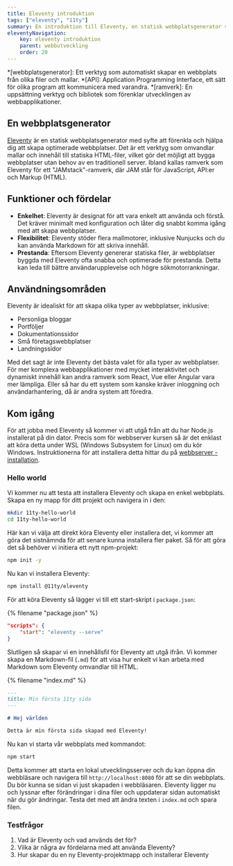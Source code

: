 ```yaml
---
title: Eleventy introduktion
tags: ["eleventy", "11ty"]
summary: En introduktion till Eleventy, en statisk webbplatsgenerator som hjälper dig att skapa snabba och optimerade webbplatser med enkelhet och flexibilitet.
eleventyNavigation:
    key: eleventy introduktion
    parent: webbutveckling
    order: 20
---
```


*[webbplatsgenerator]: Ett verktyg som automatiskt skapar en webbplats från olika filer och mallar.
*[API]: Application Programming Interface, ett sätt för olika program att kommunicera med varandra.
*[ramverk]: En uppsättning verktyg och bibliotek som förenklar utvecklingen av webbapplikationer.

## En webbplatsgenerator

[Eleventy](https://www.11ty.dev/) är en statisk webbplatsgenerator med syfte att förenkla och hjälpa dig att skapa optimerade webbplatser. Det är ett verktyg som omvandlar mallar och innehåll till statiska HTML-filer, vilket gör det möjligt att bygga webbplatser utan behov av en traditionell server.
Ibland kallas ramverk som Eleventy för ett "JAMstack"-ramverk, där JAM står för JavaScript, API:er och Markup (HTML).

## Funktioner och fördelar

- **Enkelhet**: Eleventy är designat för att vara enkelt att använda och förstå. Det kräver minimalt med konfiguration och låter dig snabbt komma igång med att skapa webbplatser.
- **Flexibilitet**: Eleventy stöder flera mallmotorer, inklusive Nunjucks och du kan använda Markdown för att skriva innehåll.
- **Prestanda**: Eftersom Eleventy genererar statiska filer, är webbplatser byggda med Eleventy ofta snabba och optimerade för prestanda. Detta kan leda till bättre användarupplevelse och högre sökmotorrankningar.

## Användningsområden

Eleventy är idealiskt för att skapa olika typer av webbplatser, inklusive:

- Personliga bloggar
- Portföljer
- Dokumentationssidor
- Små företagswebbplatser
- Landningssidor

Med det sagt är inte Eleventy det bästa valet för alla typer av webbplatser. För mer komplexa webbapplikationer med mycket interaktivitet och dynamiskt innehåll kan andra ramverk som React, Vue eller Angular vara mer lämpliga. Eller så har du ett system som kanske kräver inloggning och användarhantering, då är andra system att föredra.

## Kom igång

För att jobba med Eleventy så kommer vi att utgå från att du har Node.js installerat på din dator. Precis som för webbserver kursen så är det enklast att köra detta under WSL (Windows Subsystem for Linux) om du kör Windows.
Instruktionerna för att installera detta hittar du på [webbserver - installation](/webbserver/installation).

### Hello world

Vi kommer nu att testa att installera Eleventy och skapa en enkel webbplats. Skapa en ny mapp för ditt projekt och navigera in i den:

```bash
mkdir 11ty-hello-world
cd 11ty-hello-world
```

Här kan vi välja att direkt köra Eleventy eller installera det, vi kommer att göra det sistnämnda för att senare kunna installera fler paket. Så för att göra det så behöver vi initiera ett nytt npm-projekt:

```bash
npm init -y
```

Nu kan vi installera Eleventy:

```bash
npm install @11ty/eleventy
```

För att köra Eleventy så lägger vi till ett start-skript i `package.json`:

{% filename "package.json" %}
```json
"scripts": {
    "start": "eleventy --serve"
}
```

Slutligen så skapar vi en innehållsfil för Eleventy att utgå ifrån. Vi kommer skapa en Markdown-fil (`.md`) för att visa hur enkelt vi kan arbeta med Markdown som Eleventy omvandlar till HTML.

{% filename "index.md" %}
```markdown
---
title: Min första 11ty sida
---

# Hej världen

Detta är min första sida skapad med Eleventy!
```

Nu kan vi starta vår webbplats med kommandot:

```bash
npm start
```

Detta kommer att starta en lokal utvecklingsserver och du kan öppna din webbläsare och navigera till `http://localhost:8080` för att se din webbplats. Du bör kunna se sidan vi just skapaden i webbläsaren. Eleventy ligger nu och lyssnar efter förändringar i dina filer och uppdaterar sidan automatiskt när du gör ändringar.
Testa det med att ändra texten i `index.md` och spara filen.

### Testfrågor

1. Vad är Eleventy och vad används det för?
2. Vilka är några av fördelarna med att använda Eleventy?
3. Hur skapar du en ny Eleventy-projektmapp och installerar Eleventy

